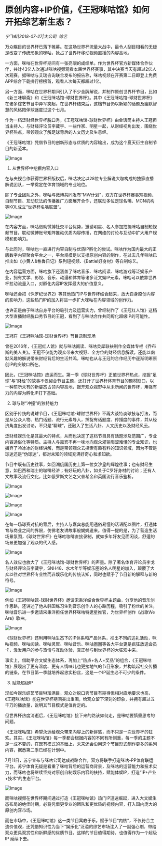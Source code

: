 # 原创内容+IP价值，《王冠咪咕馆》如何开拓综艺新生态？

*宁飞虹|2018-07-27|大公司 
                                                综艺*

万众瞩目的世界杯已落下帷幕。在这场世界杯流量大战中，最令人刮目相看的无疑是改变了传统形象的咪咕，抢占了世界杯移动视频直播的内容高地。

一方面，咪咕在世界杯期间有一张亮眼的成绩单。作为世界杯官方新媒体合作伙伴，共计43亿人次通过咪咕视频观看本届世界杯赛事，其中决赛当天有超过2亿人次观赛。据咪咕与艾瑞咨询联合发布的报告称，咪咕视频在开赛第二日即登上免费APP综合下载排行榜榜首，观看人次每天都超过1亿。

另一方面，咪咕在世界杯期间引入了不少金牌解说，并制作原创世界杯节目，比如《新三味聊斋》和《王冠咪咕馆-球财世界杯》。其中《王冠咪咕馆-球财世界杯》在诸多综艺节目中异军突起，在世界杯结束后，这档节目仍以新颖的话题及幽默智慧的风格陪伴球迷度过这个七月。

作为一档泛财经世界杯脱口秀，《王冠咪咕馆-球财世界杯》由金话筒主持人王冠担当主持人，与财经评论员李藏宇、一些作家、明星一起，从财经视角出发，围绕世界杯热点，带领观众了解足球背后的人文历史及生意经。

《王冠咪咕馆》凭借节目的创新形态与优质的内容输出，成为这个夏天衍生自制节目的新范本。

![Image](http://p1.pstatp.com/large/pgc-image/1532737901410c9fdbe3d39)

1. 从世界杯中挖掘内容入口

在与央视合作获得世界杯版权后，咪咕决定以28位专业解说大咖构成的独家直播解说团队，一举奠定在体育领域的专业地位。

除了专业团队之外，咪咕与微博共同发布“MW计划”，双方在世界杯赛事短视频、自制节目、互动玩法的传播推广方面展开合作，还联动多位足球名嘴、MCN机构等KOL成立“世界杯名嘴联盟”。

![Image](http://p1.pstatp.com/large/pgc-image/15327379014288503235b3f)

在内容方面，咪咕借助微博社交平台优势，邀请明星、名人参加拍摄咪咕自制短视频节目，联动微博账号矩阵推动优质内容传播，在网络的讨论与互动中扩大用户规模和影响力。

与此同时，咪咕也一直进行内容自制与优质IP孵化的尝试。咪咕作为国内最大的正版数字内容聚合平台之一，平台规模足以支撑原创内容的制作，在过去几年咪咕已推出如《小黄人&格鲁日记》系列短视频、《Battle!好身材》等自制综艺。

在内容运营方面，咪咕旗下还涵盖了咪咕音乐、咪咕阅读、咪咕游戏等泛娱乐产业，拥有文学、影视、音乐、动漫和体育等诸多泛文娱IP元素，咪咕可以依靠世界杯拉动流量入口，对孵化内容IP发挥最大的价值意义。

咪咕还会把《侏罗纪世界2》等其他热门IP与世界杯结合起来，放大自身原创内容的影响力，这些热门IP的加入将进一步扩大咪咕在内容领域的创作力。

也许正是由于咪咕自身平台的吸引力及运营实力，曾经制作了《王冠红人馆》这档大型直播财经脱口秀节目的王冠，看到了与咪咕合作共同孵化超级IP的可能性。

![Image](http://p1.pstatp.com/large/pgc-image/153273790149354da2dc031)

王冠在《王冠咪咕馆-球财世界杯》节目录制现场

曾在2016年，《王冠红人馆》就与咪咕阅读、咪咕灵犀联袂制作全媒体专栏《乔布斯的美人关》。王冠不仅能为观众带来大视野、全方位的财经信息解读，还能以幽默风趣的解说带来财经背后的生活共鸣，咪咕也从与王冠的合作经历中逐渐明晰原创IP的突破口所在。

因此，《王冠咪咕馆》应运而生。第一季《球财世界杯》正值世界杯热点，挖掘“足球”与“财经”的故事不仅契合节目主题，还打开了世界杯体育节目的题材缺口，以一种前所未有的新姿态占领内容高地，敲开观众视野中从未所闻的世界杯，用强有力的内容为孵化IP打下基础。

2. 球与财“冲撞”的独特魅力

区别于传统的说球节目，《王冠咪咕馆-球财世界杯》不再大谈特淡球技与打法，而是从公众人物、热门话题、流行元素导入，捕捉有话题度、传播度的事件，并从经济角度出发讨论，不只是“聊球”，还融入了生活八卦、人文历史以及财经风云。

泛财经娱乐化是其最大的特点，从而也决定了这档节目具有话题涉及范围广，专业内容通俗化等特质。主持人与嘉宾不再一味地向观众灌输晦涩难懂的专业知识，也摒弃了冷冰冰的财经讲解，而是带领观众去探索有趣有料的知识领域，因为不管是球迷还是“伪球迷”，都对未知的领域充满好奇心和求知欲。

节目中既有历史往事，如回溯俄国历史上第一位女沙皇的辉煌往事；也有财经生意，如巴西和瑞士的咖啡经济；有好玩的八卦，如关于C罗好身材的讨论；还有人文故事及流行文化，比如俄罗斯文艺之父普希金和英国流行音乐鉴析。

![Image](http://p1.pstatp.com/large/pgc-image/1532737901442d6d4babcf2)

![Image](http://p1.pstatp.com/large/pgc-image/1532737901410cf52c9a1c6)

![Image](http://p3.pstatp.com/large/pgc-image/1532737901676e4adce0e17)

![Image](http://p1.pstatp.com/large/pgc-image/15327379018920bdbf65cbb)

在每一场球赛对抗的背后，主持人与嘉宾总能用通俗易懂的话语配以图片，打通体育与商业之间的界限，仿佛老友讲故事般娓娓道来。值得一提的是，为了营造生活场景氛围，《球财世界杯》在咪咕咖啡直接录制，就如多年好友见面闲谈，舒适的场景更加强了观众的代入感。

![Image](http://p3.pstatp.com/large/pgc-image/15327379019061ec8affe56)

名人效应也放大了《王冠咪咕馆-球财世界杯》的声量。除了著名体育评论员李戈与财经评论员李藏宇，SNH48、水木年华等娱乐圈的名人明星的加入，颠覆了大众以往对世界杯专业性而非娱乐化的传统认知，同时也赋予了节目新的解释与新的符号。

![Image](http://p3.pstatp.com/large/pgc-image/15327379018471943c458c2)

例如《王冠咪咕馆-球财世界杯》邀请宋秉洋结合世界杯主题曲，分享他的音乐创作思路，还讲述了他从韩国练习生到音乐创作人的心路历程，吸引了粉丝的关注。咪咕音乐进一步邀请宋秉洋担任世界杯咪咕特邀星推官，为世界杯创作《战歌We Are》歌曲。

![Image](http://p3.pstatp.com/large/pgc-image/15327379018146ff2170878)

《球财世界杯》还利用咪咕生态下的IP体系和产品体系，推出不同的送礼活动，咪咕视频、咪咕阅读、咪咕灵犀、咪咕音乐、咪咕圈圈等各大平台更是疯狂放送会员卡，激发用户的参与热情与互动体验，真正参与到世界杯的大狂欢中来。

事实上，借助平台文娱生态体系，再加上“热点+名人+奖品”的组合，《王冠咪咕馆》展现出了更有温度、更有人情味儿也更接地气的节目形象，并构筑起社交传播的链条，在节目第一季就培养起忠实粉丝，这是一个IP诞生必不可少的条件。

3. 赋能超级IP

现如今娱乐综艺节目琳琅满目，观众对脱口秀节目有期待但相对应地要求也高，《王冠咪咕馆》能在世界杯期间突出重围，给观众留下深刻的印象，并拥有超过五千万的播放量，说明其节目模式是值肯定的。

但世界杯热度消逝后，《王冠咪咕馆》接下来的路该如何走，是咪咕要慎重思考的问题。

《王冠咪咕馆》希望永远给观众带来内容上的新鲜感，而不只是一次世界杯的狂欢。其实，《王冠咪咕馆》每一季都会根据内容的不同有所侧重，每一季的主题不是一成不变的，在既有模式的基础上，未来还会沿用这个节目形式制作更多的系列内容，据悉第二季已经在计划中。

7月11日，苏宁宣布与咪咕公司达成战略合作，双方将联手打造咪咕-PP体育联运平台。苏宁体育无疑是看重了咪咕背后的运营商背景，及咪咕的运营能力和技术实力，而咪咕也将继续坚持对原创自制娱乐内容的扶持，赋能体娱IP，打造“IP+产业+技术”的生态平台。

![Image](http://p1.pstatp.com/large/pgc-image/15327379019950d03d1a0d7)

而咪咕视频在世界杯期间通过打造《王冠咪咕馆》热门IP迅速崛起，进入大文娱生态布局的绝佳时期，必将凭借更专业的团队和更优质的视频内容，打入国内庞大的原创内容市场。

而在市场中，《王冠咪咕馆》这一类节目寓教于乐，赋予节目“内核”，不仅符合主流价值观，还凭借知识性为当下“娱乐化”泛滥的综艺市场注入了一副强心剂，带给观众更具观赏性和新鲜感的优质节目。这样的节目值得期待，也值得作为一个超级IP 延续下去。

